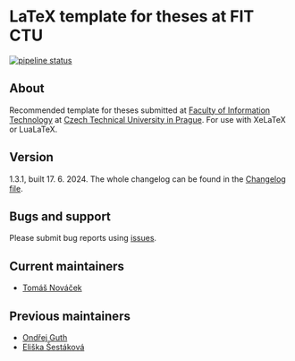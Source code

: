 LaTeX template for theses at FIT CTU
===================================

[![pipeline status](https://gitlab.fit.cvut.cz/theses-templates/FITthesis-LaTeX/badges/master/pipeline.svg)](https://gitlab.fit.cvut.cz/theses-templates/FITthesis-LaTeX/commits/master)


About
-----

Recommended template for theses submitted at [Faculty of Information Technology](https://fit.cvut.cz) at [Czech Technical University in Prague](https://cvut.cz). For use with XeLaTeX or LuaLaTeX.


Version
--------
1.3.1, built 17. 6. 2024. The whole changelog can be found in the [Changelog file](changelog.md).


Bugs and support
--------

Please submit bug reports using [issues](https://gitlab.fit.cvut.cz/theses-templates/FITthesis-LaTeX/issues).

Current maintainers
-------------------

* [Tomáš Nováček](https://usermap.cvut.cz/profile/novacto3)

Previous maintainers
-------------------

* [Ondřej Guth](https://usermap.cvut.cz/profile/guthondr)
* [Eliška Šestáková](https://usermap.cvut.cz/profile/sestaeli)




